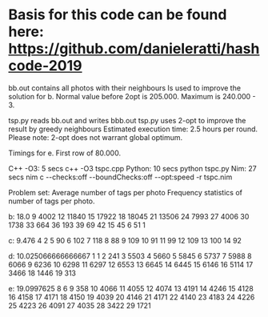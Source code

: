 # Basis for this code can be found here: https://github.com/danieleratti/hashcode-2019

bb.out contains all photos with their neighbours
Is used to improve the solution for b. 
Normal value before 2opt is 205.000.
Maximum is 240.000 - 3.

tsp.py reads bb.out and writes bbb.out
tsp.py uses 2-opt to improve the result by greedy neighbours
Estimated execution time: 2.5 hours per round.
Please note: 2-opt does not warrant global optimum.

Timings for e. First row of 80.000. 

C++ -O3: 5 secs  c++ -O3 tspc.cpp
Python: 10 secs  python tspc.py
Nim:    27 secs  nim c --checks:off --boundChecks:off --opt:speed -r tspc.nim


Problem set:
Average number of tags per photo
Frequency statistics of number of tags per photo.

b:
18.0
9 4002
12 11840
15 17922
18 18045
21 13506
24 7993
27 4006
30 1738
33 664
36 193
39 69
42 15
45 6
51 1

c:
9.476
4 2
5 90
6 102
7 118
8 88
9 109
10 91
11 99
12 109
13 100
14 92

d:
10.025066666666667
1 1
2 241
3 5503
4 5660
5 5845
6 5737
7 5988
8 6066
9 6236
10 6298
11 6297
12 6553
13 6645
14 6445
15 6146
16 5114
17 3466
18 1446
19 313

e:
19.0997625
8 6
9 358
10 4066
11 4055
12 4074
13 4191
14 4246
15 4128
16 4158
17 4171
18 4150
19 4039
20 4146
21 4171
22 4140
23 4183
24 4226
25 4223
26 4091
27 4035
28 3422
29 1721

